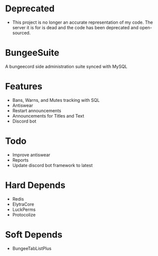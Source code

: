 # Deprecated
- This project is no longer an accurate representation of my code. The server it is for is dead and the code has been deprecated and open-sourced.

# BungeeSuite
A bungeecord side administration suite synced with MySQL

# Features
- Bans, Warns, and Mutes tracking with SQL 
- Antiswear
- Restart announcements
- Announcements for Titles and Text
- Discord bot 


# Todo
- Improve antiswear
- Reports
- Update discord bot framework to latest

# Hard Depends
- Redis
- ElytraCore
- LuckPerms
- Protocolize

# Soft Depends
- BungeeTabListPlus
